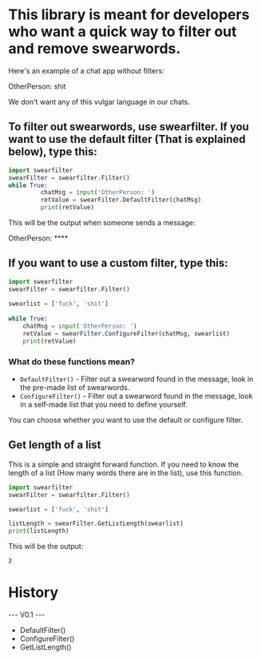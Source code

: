 # This library is meant for developers who want a quick way to filter out and remove swearwords.
  
Here's an example of a chat app without filters:  
  
OtherPerson: shit  
  
We don't want any of this vulgar language in our chats.  
## To filter out swearwords, use swearfilter. If you want to use the default filter (That is explained below), type this:  
  
```py
import swearfilter
swearFilter = swearfilter.Filter()
while True:
         chatMsg = input('OtherPerson: ')
         retValue = swearFilter.DefaultFilter(chatMsg)
         print(retValue)
```
  
This will be the output when someone sends a message:  
  
OtherPerson: ****  
  
## If you want to use a custom filter, type this:  

```py
import swearfilter
swearFilter = swearfilter.Filter()
  
swearlist = ['fuck', 'shit']
  
while True:
    chatMsg = input('OtherPerson: ')
    retValue = swearFilter.ConfigureFilter(chatMsg, swearlist)
    print(retValue)
```
  

### What do these functions mean?

+ `DefaultFilter()` - Filter out a swearword found in the message, look in the pre-made list of swearwords.
+ `ConfigureFilter()` - Filter out a swearword found in the message, look in a self-made list that you need to define yourself.

You can choose whether you want to use the default or configure filter.

## Get length of a list

This is a simple and straight forward function.
If you need to know the length of a list (How many words there are in the list), use this function.

```py
import swearfilter
swearFilter = swearfilter.Filter()

swearlist = ['fuck', 'shit']

listLength = swearFilter.GetListLength(swearlist)
print(listLength)
```

This will be the output:

`2`

# History

--- V0.1 ---

- DefaultFilter()
- ConfigureFilter()
- GetListLength()
